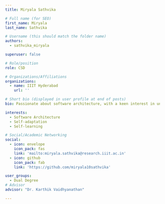 ```yaml
---
title: Miryala Sathvika

# Full name (for SEO)
first_name: Miryala
last_name: Sathvika

# Username (this should match the folder name)
authors:
  - sathvika_miryala

superuser: false

# Role/position
role: CSD

# Organizations/Affiliations
organizations:
  - name: IIIT Hyderabad
    url: ''

# Short bio (displayed in user profile at end of posts)
bio: Passionate about software architecture, with a keen interest in understanding and building them. Currently focused on developing self-adaptation mechanisms for IoT systems.

interests:
  - Software Architecture 
  - Self-adaptation 
  - Self-learning

# Social/Academic Networking
social:
  - icon: envelope
    icon_pack: fas
    link: 'mailto:miryala.sathvika@research.iiit.ac.in'
  - icon: github
    icon_pack: fab
    link: 'https://github.com/miryala10sathvika'

user_groups:
  - Dual Degree
# Advisor
advisor: "Dr. Karthik Vaidhyanathan"

---
```

